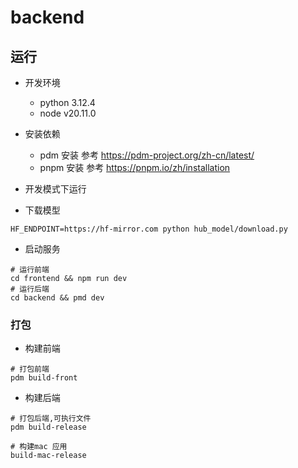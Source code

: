 # backend

## 运行

- 开发环境
  - python 3.12.4
  - node v20.11.0

- 安装依赖
  - pdm 安装 参考 <https://pdm-project.org/zh-cn/latest/>
  - pnpm 安装 参考 <https://pnpm.io/zh/installation>

- 开发模式下运行

- 下载模型

```shell
HF_ENDPOINT=https://hf-mirror.com python hub_model/download.py
```

- 启动服务

```shell
# 运行前端
cd frontend && npm run dev
# 运行后端
cd backend && pmd dev
```

### 打包

- 构建前端

```shell
# 打包前端
pdm build-front
```

- 构建后端

```shell
# 打包后端,可执行文件
pdm build-release

# 构建mac 应用
build-mac-release
```
